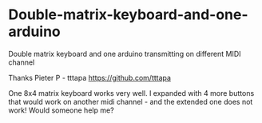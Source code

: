# Double-matrix-keyboard-and-one-arduino
Double matrix keyboard and one arduino transmitting on different MIDI channel


Thanks Pieter P - tttapa  https://github.com/tttapa


One 8x4 matrix keyboard works very well. I expanded with 4 more buttons that would work on another midi channel - and the extended one does not work! Would someone help me?

